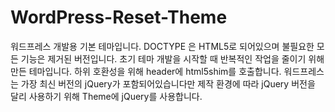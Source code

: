 WordPress-Reset-Theme
=====================

워드프레스 개발용 기본 테마입니다. DOCTYPE 은 HTML5로 되어있으며 불필요한 모든 기능은 제거된 버전입니다. 초기 테마 개발을 시작할 때 반복적인 작업을 줄이기 위해 만든 테마입니다. 하위 호환성을 위해 header에 html5shim를 호출합니다. 워드프레스는 가장 최신 버전의 jQuery가 포함되어있습니다만 제작 환경에 따라 jQuery 버전을 달리 사용하기 위해 Theme에 jQuery를 사용합니다.
